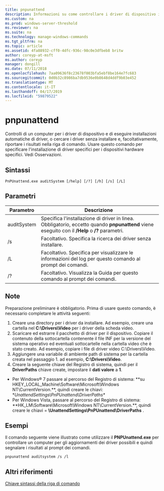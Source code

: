 ```yaml
---
title: pnpunattend
description: Informazioni su come controllare i driver di dispositivo in un computer, nonché di eseguire installazioni driver invisibile all'utente.
ms.custom: na
ms.prod: windows-server-threshold
ms.reviewer: na
ms.suite: na
ms.technology: manage-windows-commands
ms.tgt_pltfrm: na
ms.topic: article
ms.assetid: 4fa88932-cff0-4dfc-936c-98c0e3dfbeb8 britw
author: coreyp-at-msft
ms.author: coreyp
manager: dongill
ms.date: 07/11/2018
ms.openlocfilehash: 7aa09636f8c23678f003bfa5ebf8be164e7fc683
ms.sourcegitcommit: 0d0b32c8986ba7db9536e0b8648d4ddf9b03e452
ms.translationtype: MT
ms.contentlocale: it-IT
ms.lasthandoff: 04/17/2019
ms.locfileid: "59879522"
---
```

# <a name="pnpunattend"></a>pnpunattend

Controlli di un computer per i driver di dispositivo e di eseguire installazioni automatiche di driver, o cercare i driver senza installare e, facoltativamente, riportare i risultati nella riga di comando. Usare questo comando per specificare l'installazione di driver specifici per i dispositivi hardware specifici. Vedi Osservazioni.

## <a name="syntax"></a>Sintassi

```
PnPUnattend.exe auditSystem [/help] [/?] [/h] [/s] [/L]
```

## <a name="parameters"></a>Parametri

|Parametro|Descrizione|
|---------|-----------|
|auditSystem|Specifica l'installazione di driver in linea.</br>Obbligatorio, eccetto quando **pnpunattend** viene eseguito con il **/Help** o **/?** parametri.|
|/s|Facoltativo. Specifica la ricerca dei driver senza installare.|
|/L|Facoltativo. Specifica per visualizzare le informazioni del log per questo comando al prompt dei comandi.|
|/?|Facoltativo. Visualizza la Guida per questo comando al prompt dei comandi.|

## <a name="remarks"></a>Note

Preparazione preliminare è obbligatorio. Prima di usare questo comando, è necessario completare le attività seguenti:

1.  Creare una directory per i driver da installare. Ad esempio, creare una cartella nel **C:\Drivers\Video** per i driver della scheda video.
2.  Scaricare ed estrarre il pacchetto di driver per il dispositivo. Copiare il contenuto della sottocartella contenente il file INF per la versione del sistema operativo ed eventuali sottocartelle nella cartella video che è stato creato. Ad esempio, copiare i file di driver video C:\Drivers\Video.
3.  Aggiungere una variabile di ambiente path di sistema per la cartella creata nel passaggio 1. ad esempio, **C:\Drivers\Video**.
4.  Creare la seguente chiave del Registro di sistema, quindi per il **DriverPaths** chiave create, impostare il **dati valore** a **1**.
-   Per Windows® 7 passare al percorso del Registro di sistema: **su HKEY_LOCAL_Machine\Software\Microsoft\Windows NT\CurrentVersion.\**, quindi creare le chiavi: **UnattendSettings\PnPUnattend\DriverPaths\**
-   Per Windows Vista, passare al percorso del Registro di sistema: **HK_LM\Software\Microsoft\Windows NT\CurrentVersion.\**, quindi creare le chiavi = **\UnattendSettings\PnPUnattend\DriverPaths** .

## <a name="examples"></a>Esempi

Il comando seguente viene illustrato come utilizzare il **PNPUnattend.exe** per controllare un computer per gli aggiornamenti dei driver possibili e quindi segnalare i risultati al prompt dei comandi.

```
pnpunattend auditsystem /s /l 
```

## <a name="additional-references"></a>Altri riferimenti

[Chiave sintassi della riga di comando](command-line-syntax-key.md)